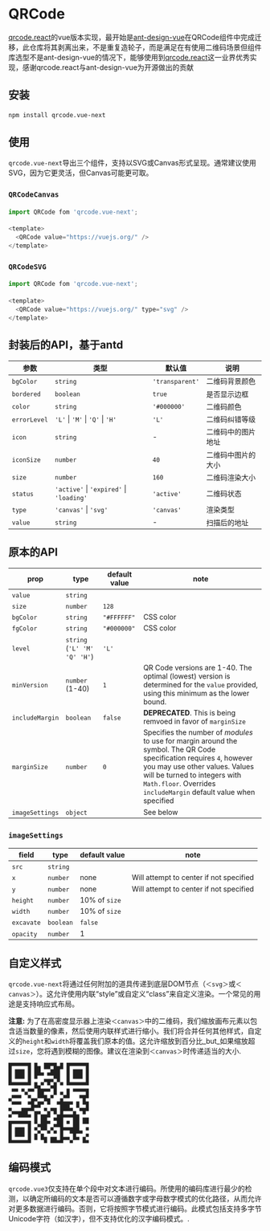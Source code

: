 # QRCode

[qrcode.react](https://github.com/zpao/qrcode.react)的vue版本实现，最开始是[ant-design-vue](https://www.antdv.com)在QRCode组件中完成迁移，此仓库将其剥离出来，不是重复造轮子，而是满足在有使用二维码场景但组件库选型不是ant-design-vue的情况下，能够使用到[qrcode.react](https://github.com/zpao/qrcode.react)这一业界优秀实现，感谢qrcode.react与ant-design-vue为开源做出的贡献

## 安装

```sh
npm install qrcode.vue-next
```

## 使用

`qrcode.vue-next`导出三个组件，支持以SVG或Canvas形式呈现。通常建议使用SVG，因为它更灵活，但Canvas可能更可取。

### `QRCodeCanvas`

```js
import QRCode fom 'qrcode.vue-next';

<template>
  <QRCode value="https://vuejs.org/" />
</template>
```

### `QRCodeSVG`

```js
import QRCode fom 'qrcode.vue-next';

<template>
  <QRCode value="https://vuejs.org/" type="svg" />
</template>
```

## 封装后的API，基于antd
| 参数 | 类型 | 默认值 | 说明 |
| ---- | ---- | ------------- | ---- |
| `bgColor` | `string` | `'transparent'` | 二维码背景颜色 |
| `bordered` | `boolean` | `true` | 是否显示边框 |
| `color` | `string` | `'#000000'` | 二维码颜色 |
| `errorLevel` | `'L'` \| `'M'` \| `'Q'` \| `'H'` | `'L'` | 二维码纠错等级 |
| `icon` | `string` | - | 二维码中的图片地址 |
| `iconSize` | `number` | `40` | 二维码中图片的大小 |
| `size` | `number` | `160` | 二维码渲染大小 |
| `status` | `'active'` \| `'expired'` \| `'loading'` | `'active'` | 二维码状态 |
| `type` | `'canvas'` \| `'svg'` | `'canvas'` | 渲染类型 |
| `value` | `string` | - | 扫描后的地址 |

## 原本的API

| prop            | type                         | default value | note |
| --------------- | ---------------------------- | ------------- | ---- |
| `value`         | `string`                     |
| `size`          | `number`                     | `128`         |
| `bgColor`       | `string`                     | `"#FFFFFF"`   | CSS color |
| `fgColor`       | `string`                     | `"#000000"`   | CSS color |
| `level`         | `string` (`'L' 'M' 'Q' 'H'`) | `'L'`         |
| `minVersion`    | `number` (1-40)              | `1`           | QR Code versions are 1-40. The optimal (lowest) version is determined for the `value` provided, using this minimum as the lower bound.
| `includeMargin` | `boolean`                    | `false`       | **DEPRECATED**. This is being remvoed in favor of `marginSize` |
| `marginSize`    | `number`                     | `0`           | Specifies the number of _modules_ to use for margin around the symbol. The QR Code specification requires `4`, however you may use other values. Values will be turned to integers with `Math.floor`. Overrides `includeMargin` default value when specified |
| `imageSettings` | `object`                     |               | See below |

### `imageSettings`

| field      | type      | default value     | note |
| ---------- | --------- | ----------------- | ---- |
| `src`      | `string`  |
| `x`        | `number`  | none              | Will attempt to center if not specified |
| `y`        | `number`  | none              | Will attempt to center if not specified |
| `height`   | `number`  | 10% of `size`     |
| `width`    | `number`  | 10% of `size`     |
| `excavate` | `boolean` | `false`           |
| `opacity`  | `number`  | 1                 |

## 自定义样式

`qrcode.vue-next`将通过任何附加的道具传递到底层DOM节点（`＜svg＞`或`＜canvas＞`）。这允许使用内联“style”或自定义“class”来自定义渲染。一个常见的用途是支持响应式布局。

**注意:** 为了在高密度显示器上渲染`＜canvas＞`中的二维码，我们缩放画布元素以包含适当数量的像素，然后使用内联样式进行缩小。我们将合并任何其他样式，自定义的`height`和`width`将覆盖我们原本的值。这允许缩放到百分比_but_如果缩放超过`size`，您将遇到模糊的图像。建议在渲染到`＜canvas＞`时传递适当的大小.

<img src="src/assets/qrcode.png" height="160" width="160">

## 编码模式

`qrcode.vue3`仅支持在单个段中对文本进行编码。所使用的编码库进行最少的检测，以确定所编码的文本是否可以遵循数字或字母数字模式的优化路径，从而允许对更多数据进行编码。否则，它将按照字节模式进行编码。此模式包括支持多字节Unicode字符（如汉字），但不支持优化的汉字编码模式。.
